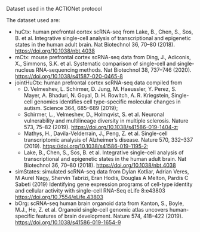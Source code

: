 Dataset used in the ACTIONet protocol

The dataset used are:
* huCtx: human prefrontal cortex scRNA-seq from Lake, B., Chen, S., Sos, B. et al. Integrative single-cell analysis of transcriptional and epigenetic states in the human adult brain. Nat Biotechnol 36, 70–80 (2018). https://doi.org/10.1038/nbt.4038
* mCtx: mouse prefrontal cortex scRNA-seq data from Ding, J., Adiconis, X., Simmons, S.K. et al. Systematic comparison of single-cell and single-nucleus RNA-sequencing methods. Nat Biotechnol 38, 737–746 (2020). https://doi.org/10.1038/s41587-020-0465-8
* jointHuCtx: human prefrontal cortex scRNA-seq data compiled from 
  * D. Velmeshev, L. Schirmer, D. Jung, M. Haeussler, Y. Perez, S. Mayer, A. Bhaduri, N. Goyal, D. H. Rowitch, A. R. Kriegstein, Single-cell genomics identifies cell type-specific molecular changes in autism. Science 364, 685–689 (2019);
  * Schirmer, L., Velmeshev, D., Holmqvist, S. et al. Neuronal vulnerability and multilineage diversity in multiple sclerosis. Nature 573, 75–82 (2019). https://doi.org/10.1038/s41586-019-1404-z;
  * Mathys, H., Davila-Velderrain, J., Peng, Z. et al. Single-cell transcriptomic analysis of Alzheimer’s disease. Nature 570, 332–337 (2019). https://doi.org/10.1038/s41586-019-1195-2;
  * Lake, B., Chen, S., Sos, B. et al. Integrative single-cell analysis of transcriptional and epigenetic states in the human adult brain. Nat Biotechnol 36, 70–80 (2018). https://doi.org/10.1038/nbt.4038
* simStates: simulated scRNA-seq data from Dylan Kotliar, Adrian Veres, M Aurel Nagy, Shervin Tabrizi, Eran Hodis, Douglas A Melton, Pardis C Sabeti (2019) Identifying gene expression programs of cell-type identity and cellular activity with single-cell RNA-Seq eLife 8:e43803 https://doi.org/10.7554/eLife.43803
* bOrg: scRNA-seq human brain organoid data from Kanton, S., Boyle, M.J., He, Z. et al. Organoid single-cell genomic atlas uncovers human-specific features of brain development. Nature 574, 418–422 (2019). https://doi.org/10.1038/s41586-019-1654-9
